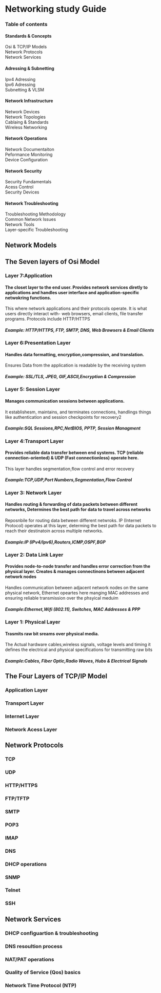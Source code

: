 
<h1>Networking study Guide</h1>
<h3>Table of contents</h3>
<h4>Standards & Concepts</h4>
<p1>Osi & TCP/IP Models<br>
  Network Protocols<br>
  Network Services
  <h4>Adressing & Subnetting</h4>
 <P1>Ipv4 Adressing<br>
  Ipv6 Adressing <br>
  Subnetting & VLSM
  </P1> 
  <h4>Network Infrastructure</h4>
   <p1>Network Devices<br>
   Network Topologies<br>
   Cablaing & Standards<br>
   Wireless Networking
  </p1> 
  <h4>Network Operations</h4>
  <p1>Network Documentaiton<br>
  Peformance Monitoring<br>
  Device Configuration<br>
  <h4>Network Security</h4>
  <p1> Security Fundamentals <br>
  Acess Control <br>
  Security Devices 
  </p1>
  <h4> Network Troubleshooting </h4>
  <P>Troubleshooting Methodology<br>
  Common Network Issues<br>
  Network Tools<br>
  Layer-specific Troubleshooting                                 
  </P>
    
  </h4>
  
    
  </p1>

<h2> Network Models </h1>
<h2>The Seven layers of Osi Model</h2>

<h3>Layer 7:Application</h3>
  <h4>The closet layer to the end user. Provides network services diretly to applications and handles user interface and application-specific netwokring functions.</h4>
  <p1>This where network applications and their protocols operate. It is what users directly interact with- web browsers, email clients, file transfer programs. Protocols include HTTP/HTTPS</p1>
  <h5> Example: HTTP/HTTPS, FTP, SMTP, DNS, Web Browsers & Email Clients </h5>
<h3>Layer 6:Presentation Layer</h3>
<h4>Handles data formatting, encryption,compression, and translation.</h4>
<p1>Ensures Data from the application is readable by the receiving system</p1>
 <h5> Example: SSL/TLS, JPEG, GIF,ASCII,Encryption & Compression </h5>
<h3>Layer 5: Session Layer</h3>
<h4> Manages communication sessions between applications.</h4>
<p1> It establishesm, maintains, and terminates connections, handlings things like authentication and session checkpoints for recovery2</p1>
 <h5> Example:SQL Sessions,RPC,NetBIOS, PPTP, Session Managment </h5>
<h3>Layer 4:Transport Layer</h3>
<h4>Provides reliable data transfer between end systems. TCP (reliable connection-oriented) & UDP (Fast connectionless) operate here.</h4>
<p1> This layer handles segmentation,flow control and error recovery</p1>
 <h5> Example:TCP,UDP,Port Numbers,Segmentation,Flow Control </h5>
<h3>Layer 3: Network Layer</h3>
<h4>Handles routing & forwarding of data packets between different networks, Determines the best path for data to travel across networks</h4>
<p1>Reposnbile for routing data between different netwroks. IP (Internet Protocol) operates at this layer, determing the best path for data packets to reach their destinatoin across multiple networks.</p1>
 <h5> Example:IP (IPv4/Ipv6),Routers,ICMP,OSPF,BGP </h5>
<h3>Layer 2: Data Link Layer</h3>
<h4>Provides node-to-node transfer and handles error correction from the physical layer. Creates & manages connectinons between adjacent network nodes</h4>
<p1>Handles communication between adjacent network nodes on the same physical network, Ethernet opeartes here manging MAC addresses and ensuring reliable transmission over the phsyical meduim</p1>
 <h5> Example:Ethernet,Wifi (802.11), Switches, MAC Addresses & PPP </h5>
<h3>Layer 1: Physical Layer</h3>
<h4>Trasmits raw bit sreams over physical media.</h4>
<p1>The Actual hardware cables,wireless signals, voltage levels and timing it defines the electrical and physical specifications for transmitting raw bits</p1>
 <h5> Example:Cables, Fiber Optic,Radio Waves, Hubs & Electrical Signals </h5>
 
  <h2> The Four Layers of TCP/IP Model</h2>
 <h3>Application Layer</h3>
 <h3>Transport Layer</h3>
 <h3>Internet Layer</h3>
 <h3>Network Acess Layer</h3>
 
 <h2>Network Protocols</h2>
 <h3>TCP</h3>
 <h3>UDP</h3>
 <h3>HTTP/HTTPS</h3>
 <h3>FTP/TFTP</h3>
 <h3>SMTP</h3>
 <h3>POP3</h3>
 <h3>IMAP</h3>
 <h3>DNS</h3>
 <h3>DHCP operations</h3>
 <h3>SNMP</h3>
 <h3>Telnet</h3>
 <h3>SSH</h3>

<h2>Network Services</h2>
<h3>DHCP configuartion & troubleshooting</h3>
<h3> DNS resoultion process</h3>
<h3> NAT/PAT operations</h3>
<h3>Quality of Service (Qos) basics</h3>
<h3>Network Time Protocol (NTP)</h3> 
